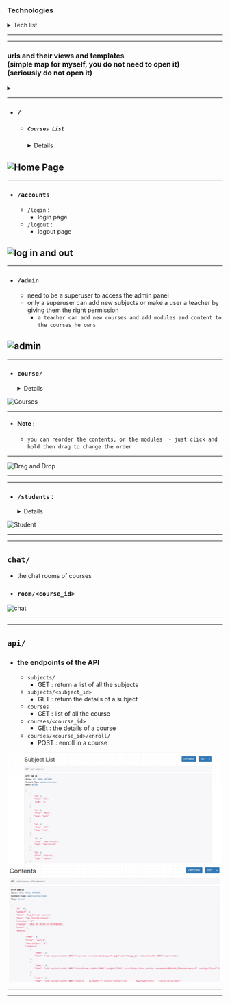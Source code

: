 ### Technologies
<details>
  <summary>Tech list</summary>
  
- Django
- django-braces
- django-embed-video
- django-memcached-status
- Django REST framework 
- Jquery
- jQuery UI
- MemCache
  - python binding: 
      `python-memcached`
- channels
- Redis 
- channels-redis

</details>

---
----
<h3>
urls and their views and templates 
<br>(simple map for myself, you do not need to open it)
<br>(seriously do not open it)
</h3>
<details>
<summary></summary>


- ### `/`
    - ##### `Courses List` 
        - view : `courses/views.py#CourseListView`
        - template : `courses/course/list.html` 
        - all the courses and a list of all the subjects to only show courses belonging to this Subject
            - every subject has the number of courses it has
            - evert course card show :
                - subject the course belong to
                - number of modules in the course
                - name of the Instructor
-----
----
- ### `/accounts`
    - `/login` :
        - login page
    - `/logout` :
        - logout page 
    - ##### views :
        - `django.contrib.auth`
            - `LoginView`
            - `LogoutView`
    - ##### note :
        - the templates for the two pages are overridden using :
            - `templates/registration/`
               - `login.html`
               - `logged_out.html`
---
----
- ### `/admin` 
    - need to be a superuser to access the admin panel
    - only a superuser can add new subjects or make a user a teacher by giving them the right permission
        - a teacher can add new courses and add modules and content to the courses he owns
    - ##### views 
        - `django.contrib.admin.site.urls`
----
----
- ### `course/`
    - `include('courses.urls')` : 
        - all urls under the courses' app start with `course/`
-----
- #### `mine/` (Login Require)
    - list of the courses the user (teacher) created
      - can edit the course, 
      - edit its modules, 
      - manging the content of a module,
      - deleting a course,
      - creating a new course,
        
    - view : `ManageCourseListView`
    - template : `courses/manage/course/list.html`
-----
- #### `create/` (Login Require)
    - ####### create a new course
    - view : `CourseCreateView`
    - template : `courses/manage/course/form.html` 
-----
- #### `<course_id>/edit/` (Login Require)
    - edit the info of an existing course
    - view : `CourseUpdateView`
    - template : `courses/manage/course/form.html` 
-----
- #### `<course_id>/delete/` (Login Require)
    - delete an existing course
    - view : `CourseDeleteView`
    - template : `courses/manage/course/delete.html`
-----
- #### `<course_id>/module/` (Login Require)
    - adding, editing and deleting modules of a course
    - view : `CourseModuleUpdateView`
    - template : `courses/manage/module/formset.html`     
-----
- #### `module/<course_id>/` (Login Require)
    - adding, editing and deleting content of a module in the course
    - view : `ModuleContentListView`
    - template : `courses/manage/content/content_list.html`
-----
- #### `module/<module_id>/content/<content_type>/create/` (Login Require)
    - adding a new content (text, image, video, file) to the module 
    - view : `ContentCreateUpdateView`
    - template : `courses/manage/content/form.html`
-----
- #### `module/<module_id>/content/<content_type>/<content_id>/` (Login Require)
    - editing a content item (text, image, video, file) from the module content 
    - view : `ContentCreateUpdateView`
    - template : `courses/manage/content/form.html`
-----
- #### `content/<content_id>/delete` (Login Require)
    - deleting a content item from the module
    - view : `ContentDeleteView`
    - template : no template (just delete and redirect again to the content_list page)
-----
- #### Note :
    - you can reorder the contents, or the modules 
            - just click and hold then drag to change the order
----
----
## `/students` :
- `student.urls`
  
- ### `register/` :
    - create a new user account
    - view : StudentRegistrationView
    - template : `students/student/registration.html`
---
- ### `courses/` : (Login Require)
    - list of all the courses the user is enrolled in
    - view : `StudentCourseListView`
    - template : `students/student/list.htm`
---
- ### `courses/<course_id>/` : (Login Require)
    - course detail page + course chat room 
    - view : `StudentCourseDetailView`
    - template : `students/student/detail.html`
---
- ### `courses/<course_id>/<module_id>` : (Login Require) 
    - showing the contents of a course module
    - view : `StudentCourseDetailView`
    - template : `students/student/detail.html`
---
---
## `chat/`
- the chat rooms of courses
- ### `room/<course_id>`
    - view : `course_chat_room`
    - template : `chat/room.html`

----
----
## `api/`
- ### the endpoints of the API 
    - `subjects/`
         - GET : return a list of all the subjects   
    - `subjects/<subject_id>`
         - GET : return the details of a subject   

    - `courses`
        - GET : list of all the course
    - `courses/<course_id>`
        - GEt : the details of a course
    - `courses/<course_id>/enroll/`
        - POST : enroll in a course
---
---


</details>


---
- ### `/`
    - ##### `Courses List` 
              
        <details>

        - all the courses and a list of all the subjects to only show courses belonging to this Subject
            - every subject has the number of courses it has
            - evert course card show :
                - subject the course belong to
                - number of modules in the course
                - name of the Instructor
      
        </details>

![Home Page](readme_gifs/Main_page_gif.gif)
-----
----
- ### `/accounts`
    - `/login` :
        - login page
    - `/logout` :
        - logout page 
    
![log in and out](readme_gifs/log_in_out_gif.gif)
---
----
- ### `/admin` 
    - need to be a superuser to access the admin panel
    - only a superuser can add new subjects or make a user a teacher by giving them the right permission
        - `a teacher can add new courses and add modules and content to the courses he owns`

![admin](readme_gifs/admin_gif.gif)
----
---
- ### `course/`
  <details>
   
    - #### `mine/` (Login Require)
      - list of the courses the user (teacher) created
          - can edit the course, 
          - edit its modules, 
          - manging the content of a module,
          - deleting a course,
          - creating a new course,
    - #### `create/` (Login Require)
      - create a new course
    - #### `<course_id>/edit/` (Login Require)
      - edit the info of an existing course
    - #### `<course_id>/delete/` (Login Require)
      - delete an existing course
    - #### `<course_id>/module/` (Login Require)
      - adding, editing and deleting modules of a course
    - #### `module/<course_id>/` (Login Require)
      - adding, editing and deleting content of a module in the course
    - #### `module/<module_id>/content/<content_type>/create/` (Login Require)
      - adding a new content (text, image, video, file) to the module
    - #### `module/<module_id>/content/<content_type>/<content_id>/` (Login Require)
      - editing a content item (text, image, video, file) from the module content
    - #### `content/<content_id>/delete` (Login Require)
        - deleting a content item from the module
  
    </details>

![Courses](readme_gifs/Courses_gif.gif)

---
- #### Note :
    - `you can reorder the contents, or the modules 
            - just click and hold then drag to change the order`
----

![Drag and Drop](readme_gifs/Drag_and_drop_gif.gif)

----
----

- ### `/students` :
    
    <details>
  
    - #### `register/` :
        - create a new user account
    - #### `courses/` : (Login Require)
        - list of all the courses the user is enrolled in
    - #### `courses/<course_id>/` : (Login Require)
        - course detail page + course chat room 
    - #### `courses/<course_id>/<module_id>` : (Login Require) 
        - showing the contents of a course module

    </details>


![Student](readme_gifs/student_gif.gif)

---
---
## `chat/`
- the chat rooms of courses
- ### `room/<course_id>`

![chat](readme_gifs/chat_gift.gif)

----
----
## `api/`
- ### the endpoints of the API 
    - `subjects/`
         - GET : return a list of all the subjects   
    - `subjects/<subject_id>`
         - GET : return the details of a subject
    - `courses`
        - GET : list of all the course
    - `courses/<course_id>`
        - GEt : the details of a course
    - `courses/<course_id>/enroll/`
        - POST : enroll in a course

![Api subjects List](readme_gifs/7.PNG)
![Api Content of a course](readme_gifs/8.PNG)

---
---
